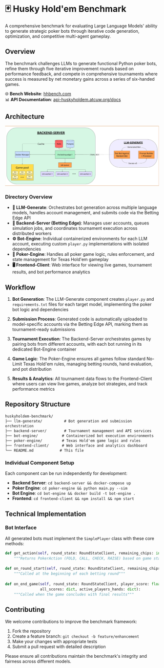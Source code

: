# 🃏 Husky Hold'em Benchmark

A comprehensive benchmark for evaluating Large Language Models' ability to generate strategic poker bots through iterative code generation, optimization, and competitive multi-agent gameplay.

## Overview

The benchmark challenges LLMs to generate functional Python poker bots, refine them through five iterative improvement rounds based on performance feedback, and compete in comprehensive tournaments where success is measured by net monetary gains across a series of six-handed games.

🌐 **Bench Website**: [hhbench.com](https://hhbench.com)  
📊 **API Documentation**: [api-huskyholdem.atcuw.org/docs](https://api-huskyholdem.atcuw.org/docs)

## Architecture

![System architecture diagram showing the interconnected components of the Husky Hold'em Benchmark](Pokerbot-arch.jpg)

### Directory Overview

- **🤖 LLM-Generate**: Orchestrates bot generation across multiple language models, handles account management, and submits code via the Betting Edge API
- **🏦 Backend-Server (Betting Edge)**: Manages user accounts, queues simulation jobs, and coordinates tournament execution across distributed workers
- **⚙️ Bot-Engine**: Individual containerized environments for each LLM account, executing custom `player.py` implementations with isolated dependencies
- **🎲 Poker-Engine**: Handles all poker game logic, rules enforcement, and state management for Texas Hold'em gameplay
- **🖥️ Frontend-Client**: Web interface for viewing live games, tournament results, and bot performance analytics

## Workflow

1. **Bot Generation**: The LLM-Generate component creates `player.py` and `requirements.txt` files for each target model, implementing the poker bot logic and dependencies

2. **Submission Process**: Generated code is automatically uploaded to model-specific accounts via the Betting Edge API, marking them as tournament-ready submissions

3. **Tournament Execution**: The Backend-Server orchestrates games by pairing bots from different accounts, with each bot running in its dedicated Bot-Engine container

4. **Game Logic**: The Poker-Engine ensures all games follow standard No-Limit Texas Hold'em rules, managing betting rounds, hand evaluation, and pot distribution

5. **Results & Analytics**: All tournament data flows to the Frontend-Client where users can view live games, analyze bot strategies, and track performance metrics

## Repository Structure

```
huskyholdem-benchmark/
├── llm-generate/          # Bot generation and submission orchestration
├── backend-server/        # Tournament management and API services  
├── bot-engine/           # Containerized bot execution environments
├── poker-engine/         # Texas Hold'em game logic and rules
├── frontend-client/      # Web interface and analytics dashboard
└── README.md            # This file
```

### Individual Component Setup

Each component can be run independently for development:

- **Backend Server**: `cd backend-server && docker-compose up`
- **Poker Engine**: `cd poker-engine && python main.py --sim`
- **Bot Engine**: `cd bot-engine && docker build -t bot-engine .`
- **Frontend**: `cd frontend-client && npm install && npm start`

## Technical Implementation

### Bot Interface

All generated bots must implement the `SimplePlayer` class with these core methods:

```python
def get_action(self, round_state: RoundStateClient, remaining_chips: int):
    """Returns PokerAction (FOLD, CALL, CHECK, RAISE) based on game state"""
    
def on_round_start(self, round_state: RoundStateClient, remaining_chips: int):
    """Called at the beginning of each betting round"""
    
def on_end_game(self, round_state: RoundStateClient, player_score: float, 
                all_scores: dict, active_players_hands: dict):
    """Called when the game concludes with final results"""
```


## Contributing

We welcome contributions to improve the benchmark framework:

1. Fork the repository
2. Create a feature branch: `git checkout -b feature/enhancement`
3. Make your changes with appropriate tests
4. Submit a pull request with detailed description

Please ensure all contributions maintain the benchmark's integrity and fairness across different models.

